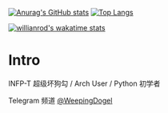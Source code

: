 [![Anurag's GitHub stats](https://github-readme-stats.vercel.app/api?username=weepingdogel&show_icons=true)](https://github.com/anuraghazra/github-readme-stats)
[![Top Langs](https://github-readme-stats.vercel.app/api/top-langs/?username=weepingdogel&layout=compact)](https://github.com/anuraghazra/github-readme-stats)

[![willianrod's wakatime stats](https://github-readme-stats.vercel.app/api/wakatime?username=weepingdogel)](https://github.com/anuraghazra/github-readme-stats)

# Intro

INFP-T 超级坏狗勾 / Arch User / Python 初学者 

Telegram 频道 [@WeepingDogel](https://t.me/WeepingDogel)
